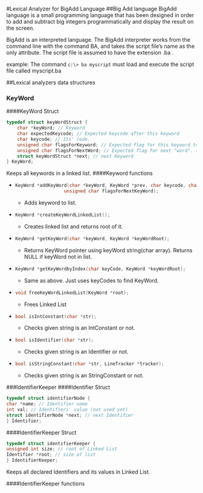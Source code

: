 #Lexical Analyzer for BigAdd Language
##Big Add language
BigAdd language is a small programming language that has been designed in order to add and subtract
big integers programmatically and display the result on the screen.

BigAdd is an interpreted language. The BigAdd interpreter works from the command line with the command BA, and takes the script
file’s name as the only attribute. The script file is assumed to have the extension .ba .

example: The command `c:\> ba myscript`
must load and execute the script file called myscript.ba

##Lexical analyzers data structures
### KeyWord
####KeyWord Struct
```c
typedef struct keyWordStruct {
    char *keyWord; // Keyword
    char expectedKeycode; // Expected keycode after this keyword
    char keycode; // Its' code.
    unsigned char flagsForKeyword; // Expected flag for this keyword to be used
    unsigned char flagsForNextWord; // Expected flag for next "word". (It could be anything (Identifier, String, Int, ...))
    struct keyWordStruct *next; // next Keyword
} KeyWord;
```
Keeps all keywords in a linked list.
####Keyword functions
* ```c 
  KeyWord *addKeyWord(char *keyWord, KeyWord *prev, char keycode, char expectedKeyCode, unsigned char flagsForKeyWord,
                    unsigned char flagsForNextKeyWord);
  ```
    * Adds keyword to list.

* ```c 
  KeyWord *createKeyWordLinkedList();
  ```
    * Creates linked list and returns root of it.

* ```c 
  KeyWord *getKeyWord(char *keyWord, KeyWord *keyWordRoot);
  ```
    * Returns KeyWord pointer using keyWord string(char array). Returns NULL if keyWord not in list.

* ```c 
  KeyWord *getKeyWordbyIndex(char keyCode, KeyWord *keyWordRoot);
  ```
    * Same as above. Just uses keyCodes to find KeyWord.

* ```c 
  void freeKeyWordLinkedList(KeyWord *root);
  ```
  * Frees Linked List

* ```c 
  bool isIntConstant(char *str);
  ```
  * Checks given string is an IntConstant or not.

* ```c 
  bool isIdentifier(char *str);
  ```
  * Checks given string is an Identifier or not.

* ```c 
  bool isStringConstant(char *str, LineTracker *tracker);
  ```
  * Checks given string is an StringConstant or not.

###IdentifierKeeper
####Identifier Struct
```c
typedef struct identifierNode {
char *name; // Identifier name
int val; // Identifiers' value (not used yet)
struct identifierNode *next; // next Identifier
} Identifier;
```
####IdentifierKeeper Struct
```c
typedef struct identifierKeeper {
unsigned int size; // root of Linked List
Identifier *root; // size of list
} IdentifierKeeper;
```
Keeps all declared Identifiers and its values in Linked List. 

####IdentifierKeeper functions
